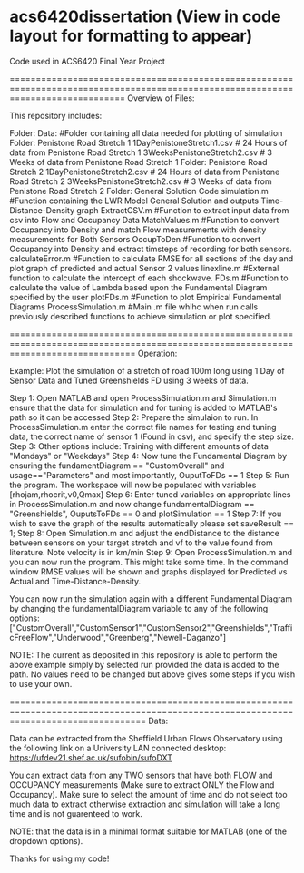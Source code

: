 # acs6420dissertation (View in code layout for formatting to appear)


Code used in ACS6420 Final Year Project

==================================================================================================================================
Overview of Files:

This repository includes:

Folder: Data: #Folder containing all data needed for plotting of simulation
  Folder: Penistone Road Stretch 1
    1DayPenistoneStretch1.csv # 24 Hours of data from Penistone Road Stretch 1
    3WeeksPenistoneStretch2.csv # 3 Weeks of data from Penistone Road Stretch 1
  Folder: Penistone Road Stretch 2 
    1DayPenistoneStretch2.csv # 24 Hours of data from Penistone Road Stretch 2
    3WeeksPenistoneStretch2.csv # 3 Weeks of data from Penistone Road Stretch 2
Folder: General Solution Code
    simulation.m #Function containing the LWR Model General Solution and outputs Time-Distance-Density graph
    ExtractCSV.m #Function to extract input data from csv into Flow and Occupancy Data
    MatchValues.m #Function to convert Occupancy into Density and match Flow measurements with density measurements for Both Sensors
    OccupToDen #Function to convert Occupancy into Density and extract timsteps of recording for both sensors.
    calculateError.m #Function to calculate RMSE for all sections of the day and plot graph of predicted and actual Sensor 2 values
    linexline.m #External function to calculate the intercept of each shockwave.
    FDs.m #Function to calculate the value of Lambda based upon the Fundamental Diagram specified by the user
    plotFDs.m #Function to plot Empirical Fundamental Diagrams 
    ProcessSimulation.m #Main .m file whihc when run calls previously described functions to achieve simulation or plot specified.

====================================================================================================================================
Operation:

Example: Plot the simulation of a stretch of road 100m long using 1 Day of Sensor Data and Tuned Greenshields FD using 3 weeks of data.

Step 1: Open MATLAB and open ProcessSimulation.m and Simulation.m ensure that the data for simulation and for tuning is added to MATLAB's path so it can be accessed
Step 2: Prepare the simulaion to run. In ProcessSimulation.m enter the correct file names for testing and tuning data, the correct name of sensor 1 (Found in csv), and specify the step size.
Step 3: Other options include: Training with different amounts of data "Mondays" or "Weekdays"
Step 4: Now tune the Fundamental Diagram by ensuring the fundamentDiagram == "CustomOverall" and usage=="Parameters" and most importantly, OuputToFDs == 1
Step 5: Run the program. The workspace will now be populated with variables [rhojam,rhocrit,v0,Qmax]
Step 6: Enter tuned variables on appropriate lines in ProcessSimulation.m and now change fundamentalDiagram == "Greenshields", OuputsToFDs == 0 and plotSimulation == 1
Step 7: If you wish to save the graph of the results automatically please set saveResult == 1;
Step 8: Open Simulation.m and adjust the endDistance to the distance between sensors on your target stretch and vf to the value found from literature. Note velocity is in km/min
Step 9: Open ProcessSimulation.m and you can now run the program. This might take some time. In the command window RMSE values will be shown and graphs displayed for Predicted vs Actual and Time-Distance-Density.

You can now run the simulation again with a different Fundamental Diagram by changing the fundamentalDiagram variable to any of the following options:
["CustomOverall","CustomSensor1","CustomSensor2","Greenshields","TrafficFreeFlow","Underwood","Greenberg","Newell-Daganzo"]

NOTE: The current as deposited in this repository is able to perform the above example simply by selected run provided the data is added to the path. No values need to be changed but above gives some steps if you wish to use your own.

======================================================================================================================================
Data:

Data can be extracted from the Sheffield Urban Flows Observatory using the following link on a University LAN connected desktop:
https://ufdev21.shef.ac.uk/sufobin/sufoDXT

You can extract data from any TWO sensors that have both FLOW and OCCUPANCY measurements (Make sure to extract ONLY the Flow and Occupancy). Make sure to select the amount of time and do not select too much data to extract otherwise extraction and simulation will take a long time and is not guarenteed to work.

NOTE: that the data is in a minimal format suitable for MATLAB (one of the dropdown options).

Thanks for using my code!
